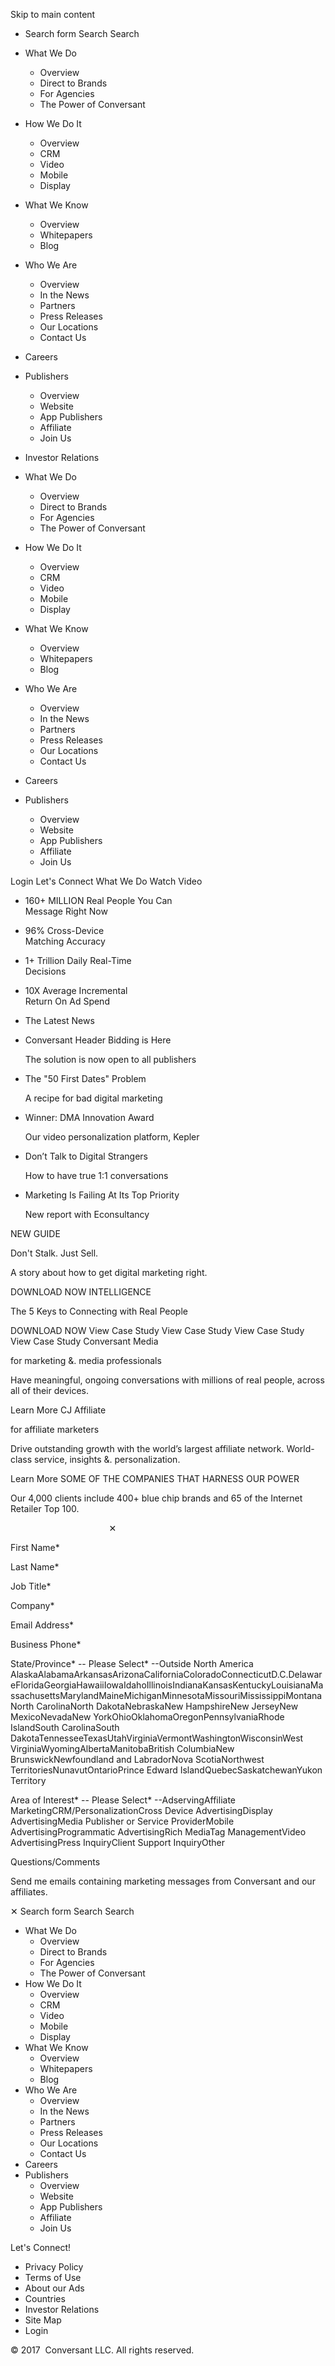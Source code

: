 Skip to main content

*   Search form Search Search

*   What We Do
    *   Overview
    *   Direct to Brands
    *   For Agencies
    *   The Power of Conversant
*   How We Do It
    *   Overview
    *   CRM
    *   Video
    *   Mobile
    *   Display
*   What We Know
    *   Overview
    *   Whitepapers
    *   Blog
*   Who We Are
    *   Overview
    *   In the News
    *   Partners
    *   Press Releases
    *   Our Locations
    *   Contact Us
*   Careers
*   Publishers
    *   Overview
    *   Website
    *   App Publishers
    *   Affiliate
    *   Join Us

*   Investor Relations

*   What We Do
    *   Overview
    *   Direct to Brands
    *   For Agencies
    *   The Power of Conversant
*   How We Do It
    *   Overview
    *   CRM
    *   Video
    *   Mobile
    *   Display
*   What We Know
    *   Overview
    *   Whitepapers
    *   Blog
*   Who We Are
    *   Overview
    *   In the News
    *   Partners
    *   Press Releases
    *   Our Locations
    *   Contact Us
*   Careers
*   Publishers
    *   Overview
    *   Website
    *   App Publishers
    *   Affiliate
    *   Join Us

Login Let's Connect What We Do Watch Video

*   160+ MILLION Real People You Can  
    Message Right Now
*   96% Cross-Device  
    Matching Accuracy
*   1+ Trillion Daily Real-Time  
    Decisions
*   10X Average Incremental  
    Return On Ad Spend

*   The Latest News
*   Conversant Header Bidding is Here
    
    The solution is now open to all publishers  
    
*   The "50 First Dates" Problem
    
    A recipe for bad digital marketing
    
*   Winner: DMA Innovation Award
    
    Our video personalization platform, Kepler  
    
*   Don’t Talk to Digital Strangers
    
    How to have true 1:1 conversations  
    
*   Marketing Is Failing At Its Top Priority
    
    New report with Econsultancy  
    

NEW GUIDE

Don't Stalk. Just Sell.

A story about how to get digital marketing right.

DOWNLOAD NOW INTELLIGENCE

The 5 Keys to Connecting with Real People

DOWNLOAD NOW View Case Study View Case Study View Case Study View Case Study Conversant Media

for marketing &. media professionals

Have meaningful, ongoing conversations with millions of real people, across all of their devices.

  
Learn More CJ Affiliate

for affiliate marketers

Drive outstanding growth with the world’s largest affiliate network. World-class service, insights &. personalization.

  
Learn More SOME OF THE COMPANIES THAT HARNESS OUR POWER

Our 4,000 clients include 400+ blue chip brands and 65 of the Internet Retailer Top 100.

                                        ✕

First Name\*

Last Name\*

Job Title\*

Company\*

Email Address\*

Business Phone\*

State/Province\* -- Please Select\* --Outside North America AlaskaAlabamaArkansasArizonaCaliforniaColoradoConnecticutD.C.DelawareFloridaGeorgiaHawaiiIowaIdahoIllinoisIndianaKansasKentuckyLouisianaMassachusettsMarylandMaineMichiganMinnesotaMissouriMississippiMontanaNorth CarolinaNorth DakotaNebraskaNew HampshireNew JerseyNew MexicoNevadaNew YorkOhioOklahomaOregonPennsylvaniaRhode IslandSouth CarolinaSouth DakotaTennesseeTexasUtahVirginiaVermontWashingtonWisconsinWest VirginiaWyomingAlbertaManitobaBritish ColumbiaNew BrunswickNewfoundland and LabradorNova ScotiaNorthwest TerritoriesNunavutOntarioPrince Edward IslandQuebecSaskatchewanYukon Territory

Area of Interest\* -- Please Select\* --AdservingAffiliate MarketingCRM/PersonalizationCross Device AdvertisingDisplay AdvertisingMedia Publisher or Service ProviderMobile AdvertisingProgrammatic AdvertisingRich MediaTag ManagementVideo AdvertisingPress InquiryClient Support InquiryOther

Questions/Comments

Send me emails containing marketing messages from Conversant and our affiliates.

✕ Search form Search Search

*   What We Do
    *   Overview
    *   Direct to Brands
    *   For Agencies
    *   The Power of Conversant
*   How We Do It
    *   Overview
    *   CRM
    *   Video
    *   Mobile
    *   Display
*   What We Know
    *   Overview
    *   Whitepapers
    *   Blog
*   Who We Are
    *   Overview
    *   In the News
    *   Partners
    *   Press Releases
    *   Our Locations
    *   Contact Us
*   Careers
*   Publishers
    *   Overview
    *   Website
    *   App Publishers
    *   Affiliate
    *   Join Us

Let's Connect!

*   Privacy Policy
*   Terms of Use
*   About our Ads
*   Countries
*   Investor Relations
*   Site Map
*   Login

© 2017  Conversant LLC. All rights reserved.